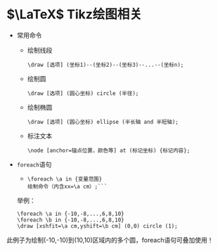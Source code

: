 $\LaTeX$ Tikz绘图相关
===
- 常用命令
  * 绘制线段

    `\draw [选项] (坐标1)--(坐标2)--(坐标3)--...--(坐标n);`
  * 绘制圆

    `\draw [选项] (圆心坐标) circle (半径);`
  * 绘制椭圆

    `\draw [选项] (圆心坐标) ellipse (半长轴 and 半短轴);`
  * 标注文本

    `\node [anchor=锚点位置，颜色等] at (标记坐标) {标记内容};`
- `foreach`语句
  * ```TeX
    \foreach \a in {变量范围}
    绘制命令（内含xx=\a cm）;```
  举例：
  ```TeX
  \foreach \a in {-10,-8,...,6,8,10}
  \foreach \b in {-10,-8,...,6,8,10}
  \draw [xshfit=\a cm,yshift=\b cm] (0,0) circle (1);
  ```
此例子为绘制(-10,-10)到(10,10)区域内的多个圆，foreach语句可叠加使用！